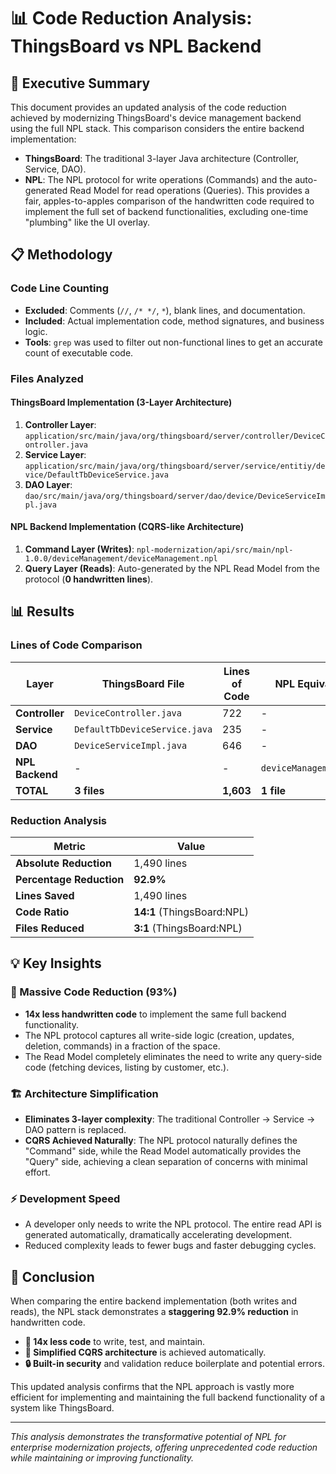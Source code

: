 # 📊 Code Reduction Analysis: ThingsBoard vs NPL Backend
## 🎯 Executive Summary
This document provides an updated analysis of the code reduction achieved by modernizing ThingsBoard's device management backend using the full NPL stack. This comparison considers the entire backend implementation:
- **ThingsBoard**: The traditional 3-layer Java architecture (Controller, Service, DAO).
- **NPL**: The NPL protocol for write operations (Commands) and the auto-generated Read Model for read operations (Queries).
This provides a fair, apples-to-apples comparison of the handwritten code required to implement the full set of backend functionalities, excluding one-time "plumbing" like the UI overlay.

## 📋 Methodology
### Code Line Counting
- **Excluded**: Comments (`//`, `/* */`, `*`), blank lines, and documentation.
- **Included**: Actual implementation code, method signatures, and business logic.
- **Tools**: `grep` was used to filter out non-functional lines to get an accurate count of executable code.

### Files Analyzed
#### ThingsBoard Implementation (3-Layer Architecture)
1.  **Controller Layer**: `application/src/main/java/org/thingsboard/server/controller/DeviceController.java`
2.  **Service Layer**: `application/src/main/java/org/thingsboard/server/service/entitiy/device/DefaultTbDeviceService.java`
3.  **DAO Layer**: `dao/src/main/java/org/thingsboard/server/dao/device/DeviceServiceImpl.java`

#### NPL Backend Implementation (CQRS-like Architecture)
1.  **Command Layer (Writes)**: `npl-modernization/api/src/main/npl-1.0.0/deviceManagement/deviceManagement.npl`
2.  **Query Layer (Reads)**: Auto-generated by the NPL Read Model from the protocol (**0 handwritten lines**).

## 📊 Results
### Lines of Code Comparison
| Layer | ThingsBoard File | Lines of Code | NPL Equivalent | Lines of Code |
|-------|------------------|---------------|----------------|---------------|
| **Controller** | `DeviceController.java` | 722 | - | - |
| **Service** | `DefaultTbDeviceService.java` | 235 | - | - |
| **DAO** | `DeviceServiceImpl.java` | 646 | - | - |
| **NPL Backend** | - | - | `deviceManagement.npl` | 113 |
| **TOTAL** | **3 files** | **1,603** | **1 file** | **113** |

### Reduction Analysis
| Metric | Value |
|--------|-------|
| **Absolute Reduction** | 1,490 lines |
| **Percentage Reduction** | **92.9%** |
| **Lines Saved** | 1,490 lines |
| **Code Ratio** | **14:1** (ThingsBoard:NPL) |
| **Files Reduced** | **3:1** (ThingsBoard:NPL) |
## 💡 Key Insights
### 🚀 Massive Code Reduction (93%)
- **14x less handwritten code** to implement the same full backend functionality.
- The NPL protocol captures all write-side logic (creation, updates, deletion, commands) in a fraction of the space.
- The Read Model completely eliminates the need to write any query-side code (fetching devices, listing by customer, etc.).

### 🏗️ Architecture Simplification
- **Eliminates 3-layer complexity**: The traditional Controller → Service → DAO pattern is replaced.
- **CQRS Achieved Naturally**: The NPL protocol naturally defines the "Command" side, while the Read Model automatically provides the "Query" side, achieving a clean separation of concerns with minimal effort.

### ⚡ Development Speed
- A developer only needs to write the NPL protocol. The entire read API is generated automatically, dramatically accelerating development.
- Reduced complexity leads to fewer bugs and faster debugging cycles.

## 🎉 Conclusion
When comparing the entire backend implementation (both writes and reads), the NPL stack demonstrates a **staggering 92.9% reduction** in handwritten code.
- **🚀 14x less code** to write, test, and maintain.
- **🔧 Simplified CQRS architecture** is achieved automatically.
- **🔒 Built-in security** and validation reduce boilerplate and potential errors.

This updated analysis confirms that the NPL approach is vastly more efficient for implementing and maintaining the full backend functionality of a system like ThingsBoard.

---
*This analysis demonstrates the transformative potential of NPL for enterprise modernization projects, offering unprecedented code reduction while maintaining or improving functionality.* 